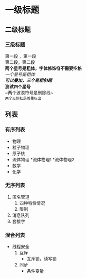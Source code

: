 # 一级标题
## 二级标题
### 三级标题
第一段
，第一段<br>第二段，第二段<br>
**两个星号是粗体，字体修饰符不需要空格**<br>
*一个星号是粗体*<br>
***可以叠加，三个是粗斜题***<br>
****测试四个星号****<br>
~两个波浪符号是删除线~<br>
`两个反斜杠是着重标出`<br>
## 列表
### 有序列表
* 物理
 * 粒子物理
 * 原子核
 * 流体物理
     *流体物理1
     *流体物理2
* 数学
* 化学
### 无序列表
1. 匿名管道
   1. 四种特性情况
   2. 限制
2. 消息队列
3. 套接字
### 混合列表
* 线程安全
  1. 互斥
     * 互斥锁，读写锁
  2. 同步
  	 * 条件变量